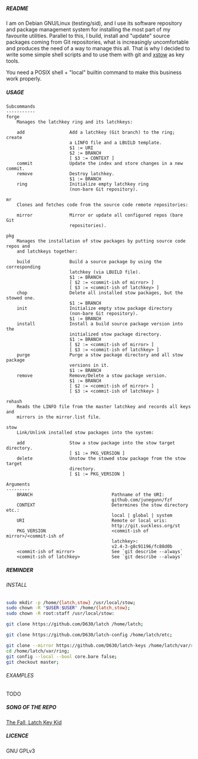 ##### README

I am on Debian GNU/Linux (testing/sid), and I use its software repository and package management system for installing the most part of my favourite utilities. Parallel to this, I build, install and "update" source packages coming from Git repositories, what is increasingly uncomfortable and produces the need of a way to manage this all. That is why I decided to write some simple shell scripts and to use them with git and [xstow](http://xstow.sourceforge.net/) as key tools.

You need a POSIX shell + "local" builtin command to make this business work properly.

##### USAGE

```
Subcommands
-----------
forge
    Manages the latchkey ring and its latchkeys:

    add                 Add a latchkey (Git branch) to the ring; create
                        a LINFO file and a LBUILD template.
                        $1 := URI
                        $2 := BRANCH
                        [ $3 := CONTEXT ]
    commit              Update the index and store changes in a new commit.
    remove              Destroy latchkey.
                        $1 := BRANCH
    ring                Initialize empty latchkey ring
                        (non-bare Git repository).

mr
    Clones and fetches code from the source code remote repositories:

    mirror              Mirror or update all configured repos (bare Git
                        repositories).

pkg
    Manages the installation of stow packages by putting source code repos and
    and latchkeys together:

    build               Build a source package by using the corresponding
                        latchkey (via LBUILD file).
                        $1 := BRANCH
                        [ $2 := <commit-ish of mirror> ]
                        [ $3 := <commit-ish of latchkey> ]
    chop                Delete all installed stow packages, but the stowed one.
                        $1 := BRANCH
    init                Initialize empty stow package directory
                        (non-bare Git repository).
                        $1 := BRANCH
    install             Install a build source package version into the
                        initialized stow package directory.
                        $1 := BRANCH
                        [ $2 := <commit-ish of mirror> ]
                        [ $3 := <commit-ish of latchkey> ]
    purge               Purge a stow package directory and all stow package
                        versions in it.
                        $1 := BRANCH
    remove              Remove/Delete a stow package version.
                        $1 := BRANCH
                        [ $2 := <commit-ish of mirror> ]
                        [ $3 := <commit-ish of latchkey> ]

rehash
    Reads the LINFO file from the master latchkey and records all keys and
    mirrors in the mirror.list file.

stow
    Link/Unlink installed stow packages into the system:

    add                 Stow a stow package into the stow target directory.
                        [ $1 := PKG_VERSION ]
    delete              Unstow the stowed stow package from the stow target
                        directory.
                        [ $1 := PKG_VERSION ]

Arguments
---------
    BRANCH                              Pathname of the URI:
                                        github.com/junegunn/fzf
    CONTEXT                             Determines the stow directory etc.:
                                        local | global | system
    URI                                 Remote or local uris:
                                        http://git.suckless.org/st
    PKG_VERSION                         <commit-ish of mirror>/<commit-ish of
                                        latchkey>:
                                        v2.4-3-g8c91196/fc88d0b
    <commit-ish of mirror>              See `git describe --always`
    <commit-ish of latchkey>            See `git describe --always`
```

##### REMINDER

###### INSTALL

```sh
sudo mkdir -p /home/{latch,stow} /usr/local/stow;
sudo chown -R "$USER:$USER" /home/{latch,stow};
sudo chown -R root:staff /usr/local/stow:

git clone https://github.com/D630/latch /home/latch;

git clone https://github.com/D630/latch-config /home/latch/etc;

git clone --mirror https://github.com/D630/latch-keys /home/latch/var/ring/.git;
cd /home/latch/var/ring;
git config --local --bool core.bare false;
git checkout master;
```

###### EXAMPLES

TODO

##### SONG OF THE REPO

[The Fall, Latch Key Kid](https://www.youtube.com/watch?v=hpPQqOblIys)

##### LICENCE

GNU GPLv3
